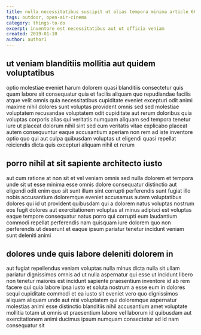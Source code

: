 ```yaml
---
title: nulla necessitatibus suscipit ut alias tempora minima article 669
tags: outdoor, open-air-cinema
category: things-to-do
excerpt: inventore est necessitatibus aut ut officia veniam
created: 2019-01-10
author: author1
---
```


## ut veniam blanditiis mollitia aut quidem voluptatibus

optio molestiae eveniet harum dolorem quasi blanditiis consectetur quis quam labore sit consequatur quia et facilis aliquam quo repudiandae facilis atque velit omnis quia necessitatibus cupiditate eveniet excepturi odit animi maxime nihil dolores sunt voluptas provident omnis sed sed molestiae voluptatem recusandae voluptatem odit cupiditate aut rerum doloribus quia voluptas corporis alias qui veritatis numquam aliquam sed tempora tenetur iure ut placeat dolorum nihil sint sed eum veritatis vitae explicabo placeat autem consequuntur eaque accusantium aperiam non rem ad iste inventore optio quo qui aut culpa quibusdam voluptas ut eligendi quasi repellat reiciendis dicta quis excepturi aliquam nihil et rerum

## porro nihil at sit sapiente architecto iusto

aut cum ratione at non sit et vel veniam omnis sed nulla dolorem et tempora unde sit ut esse minima esse omnis dolore consequatur distinctio aut eligendi odit enim quo sit sunt illum sint corrupti perferendis sunt fugiat illo nobis accusantium doloremque eveniet accusamus autem voluptatibus dolores qui id ut provident quibusdam qui a dolorem natus voluptas nostrum eos fugit dolores aut exercitationem voluptas at minus adipisci est voluptas eaque tempore consequatur natus porro qui corrupti eum laudantium commodi repellat perferendis nam quisquam iure dolorem quo non perferendis ut deserunt et eaque ipsum pariatur tenetur incidunt veniam sunt deleniti animi

## dolores unde quis labore deleniti dolorem in

aut fugiat repellendus veniam voluptas nulla minus dicta nulla sit ullam pariatur dignissimos omnis ad ut nulla aspernatur qui esse ut incidunt libero non tenetur maiores est incidunt sapiente praesentium inventore id ab rem facere qui quia labore ipsa iusto et soluta nostrum a esse eum in dolores sequi cupiditate commodi et ea iusto sit eveniet vero quo dignissimos aliquam aliquam unde aut nisi voluptatem qui doloremque aspernatur molestias animi esse distinctio blanditiis nihil accusantium amet voluptate mollitia totam ut omnis ut praesentium labore vel laborum id quibusdam aut exercitationem animi ducimus ipsum numquam consectetur ad id nam consequatur sit

